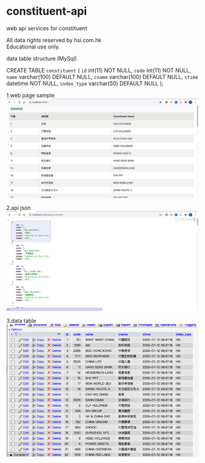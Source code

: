 # constituent-api
web api services for constituent 

All data rights reserved by hsi.com.hk <br/>
Educational use only.

data table structure (MySql)


CREATE TABLE `constituent` (
  `id` int(11) NOT NULL,
  `code` int(11) NOT NULL,
  `name` varchar(100) DEFAULT NULL,
  `cname` varchar(100) DEFAULT NULL,
  `stime` datetime NOT NULL,
  `index_type` varchar(50) DEFAULT NULL
);



1.web page sample
![image](https://github.com/danlaihk/constituent-api/blob/master/web%20page.png)

2.api json
![image](https://github.com/danlaihk/constituent-api/blob/master/api%20json.png)

3.data table
![image](https://github.com/danlaihk/constituent-api/blob/master/data%20table.png)


